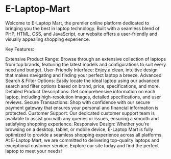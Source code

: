 # E-Laptop-Mart

Welcome to E-Laptop Mart, the premier online platform dedicated to bringing you the best in laptop technology. Built with a seamless blend of PHP, HTML, CSS, and JavaScript, our website offers a user-friendly and visually appealing shopping experience.

Key Features:

Extensive Product Range: Browse through an extensive collection of laptops from top brands, featuring the latest models and configurations to suit every need and budget.
User-Friendly Interface: Enjoy a clean, intuitive design that makes navigating and finding your perfect laptop a breeze.
Advanced Search & Filter Options: Easily locate the ideal laptop using our advanced search and filter options based on brand, price, specifications, and more.
Detailed Product Descriptions: Get comprehensive information on each laptop, including high-resolution images, detailed specifications, and user reviews.
Secure Transactions: Shop with confidence with our secure payment gateway that ensures your personal and financial information is protected.
Customer Support: Our dedicated customer support team is available to assist you with any queries or issues, ensuring a smooth and satisfying shopping experience.
Responsive Design: Whether you're browsing on a desktop, tablet, or mobile device, E-Laptop Mart is fully optimized to provide a seamless shopping experience across all platforms.
At E-Laptop Mart, we are committed to delivering top-quality laptops and exceptional customer service. Explore our site today and find the perfect laptop to meet your needs!
